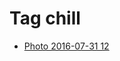 <!--
title: Tag chill
date: 2020-06-28T14:38:48.178Z
tags:
-->
# Tag chill

 * [Photo 2016-07-31 12](148243847377.md)